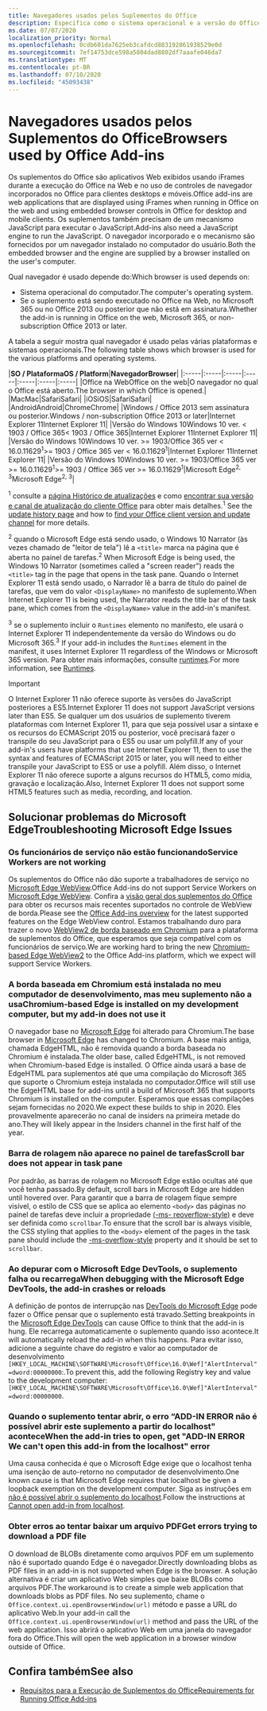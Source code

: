 ```yaml
---
title: Navegadores usados pelos Suplementos do Office
description: Especifica como o sistema operacional e a versão do Office determinam o navegador que é usado pelos suplementos do Office.
ms.date: 07/07/2020
localization_priority: Normal
ms.openlocfilehash: 0cdb601da7625eb3cafdcd883192861938529e0d
ms.sourcegitcommit: 7ef14753dce598a5804dad8802df7aaafe046da7
ms.translationtype: MT
ms.contentlocale: pt-BR
ms.lasthandoff: 07/10/2020
ms.locfileid: "45093438"
---
```

# <a name="browsers-used-by-office-add-ins"></a><span data-ttu-id="e67c7-103">Navegadores usados pelos Suplementos do Office</span><span class="sxs-lookup"><span data-stu-id="e67c7-103">Browsers used by Office Add-ins</span></span>

<span data-ttu-id="e67c7-104">Os suplementos do Office são aplicativos Web exibidos usando iFrames durante a execução do Office na Web e no uso de controles de navegador incorporados no Office para clientes desktops e móveis.</span><span class="sxs-lookup"><span data-stu-id="e67c7-104">Office add-ins are web applications that are displayed using iFrames when running in Office on the web and using embedded browser controls in Office for desktop and mobile clients.</span></span> <span data-ttu-id="e67c7-105">Os suplementos também precisam de um mecanismo JavaScript para executar o JavaScript.</span><span class="sxs-lookup"><span data-stu-id="e67c7-105">Add-ins also need a JavaScript engine to run the JavaScript.</span></span> <span data-ttu-id="e67c7-106">O navegador incorporado e o mecanismo são fornecidos por um navegador instalado no computador do usuário.</span><span class="sxs-lookup"><span data-stu-id="e67c7-106">Both the embedded browser and the engine are supplied by a browser installed on the user's computer.</span></span>

<span data-ttu-id="e67c7-107">Qual navegador é usado depende do:</span><span class="sxs-lookup"><span data-stu-id="e67c7-107">Which browser is used depends on:</span></span>

- <span data-ttu-id="e67c7-108">Sistema operacional do computador.</span><span class="sxs-lookup"><span data-stu-id="e67c7-108">The computer's operating system.</span></span>
- <span data-ttu-id="e67c7-109">Se o suplemento está sendo executado no Office na Web, no Microsoft 365 ou no Office 2013 ou posterior que não está em assinatura.</span><span class="sxs-lookup"><span data-stu-id="e67c7-109">Whether the add-in is running in Office on the web, Microsoft 365, or non-subscription Office 2013 or later.</span></span>

<span data-ttu-id="e67c7-110">A tabela a seguir mostra qual navegador é usado pelas várias plataformas e sistemas operacionais.</span><span class="sxs-lookup"><span data-stu-id="e67c7-110">The following table shows which browser is used for the various platforms and operating systems.</span></span>

|<span data-ttu-id="e67c7-111">**SO / Plataforma**</span><span class="sxs-lookup"><span data-stu-id="e67c7-111">**OS / Platform**</span></span>|<span data-ttu-id="e67c7-112">**Navegador**</span><span class="sxs-lookup"><span data-stu-id="e67c7-112">**Browser**</span></span>|
|:-----|:-----|:-----|:-----|:-----|:-----|:-----|
|<span data-ttu-id="e67c7-113">Office na Web</span><span class="sxs-lookup"><span data-stu-id="e67c7-113">Office on the web</span></span>|<span data-ttu-id="e67c7-114">O navegador no qual o Office está aberto.</span><span class="sxs-lookup"><span data-stu-id="e67c7-114">The browser in which Office is opened.</span></span>|
|<span data-ttu-id="e67c7-115">Mac</span><span class="sxs-lookup"><span data-stu-id="e67c7-115">Mac</span></span>|<span data-ttu-id="e67c7-116">Safari</span><span class="sxs-lookup"><span data-stu-id="e67c7-116">Safari</span></span>|
|<span data-ttu-id="e67c7-117">iOS</span><span class="sxs-lookup"><span data-stu-id="e67c7-117">iOS</span></span>|<span data-ttu-id="e67c7-118">Safari</span><span class="sxs-lookup"><span data-stu-id="e67c7-118">Safari</span></span>|
|<span data-ttu-id="e67c7-119">Android</span><span class="sxs-lookup"><span data-stu-id="e67c7-119">Android</span></span>|<span data-ttu-id="e67c7-120">Chrome</span><span class="sxs-lookup"><span data-stu-id="e67c7-120">Chrome</span></span>|
|<span data-ttu-id="e67c7-121">Windows / Office 2013 sem assinatura ou posterior.</span><span class="sxs-lookup"><span data-stu-id="e67c7-121">Windows / non-subscription Office 2013 or later</span></span>|<span data-ttu-id="e67c7-122">Internet Explorer 11</span><span class="sxs-lookup"><span data-stu-id="e67c7-122">Internet Explorer 11</span></span>|
|<span data-ttu-id="e67c7-123">Versão do Windows 10</span><span class="sxs-lookup"><span data-stu-id="e67c7-123">Windows 10 ver.</span></span> <span data-ttu-id="e67c7-124">< 1903 / Office 365</span><span class="sxs-lookup"><span data-stu-id="e67c7-124">< 1903 / Office 365</span></span>|<span data-ttu-id="e67c7-125">Internet Explorer 11</span><span class="sxs-lookup"><span data-stu-id="e67c7-125">Internet Explorer 11</span></span>|
|<span data-ttu-id="e67c7-126">Versão do Windows 10</span><span class="sxs-lookup"><span data-stu-id="e67c7-126">Windows 10 ver.</span></span> <span data-ttu-id="e67c7-127">>= 1903/Office 365 ver < 16.0.11629<sup>1</sup></span><span class="sxs-lookup"><span data-stu-id="e67c7-127">>= 1903 / Office 365 ver < 16.0.11629<sup>1</sup></span></span>|<span data-ttu-id="e67c7-128">Internet Explorer 11</span><span class="sxs-lookup"><span data-stu-id="e67c7-128">Internet Explorer 11</span></span>|
|<span data-ttu-id="e67c7-129">Versão do Windows 10</span><span class="sxs-lookup"><span data-stu-id="e67c7-129">Windows 10 ver.</span></span> <span data-ttu-id="e67c7-130">>= 1903/Office 365 ver >= 16.0.11629<sup>1</sup></span><span class="sxs-lookup"><span data-stu-id="e67c7-130">>= 1903 / Office 365 ver >= 16.0.11629<sup>1</sup></span></span>|<span data-ttu-id="e67c7-131">Microsoft Edge<sup>2, 3</sup></span><span class="sxs-lookup"><span data-stu-id="e67c7-131">Microsoft Edge<sup>2, 3</sup></span></span>|

<span data-ttu-id="e67c7-132"><sup>1</sup> consulte a [página Histórico de atualizações](/officeupdates/update-history-office365-proplus-by-date) e como [encontrar sua versão e canal de atualização do cliente Office](https://support.office.com/article/What-version-of-Office-am-I-using-932788b8-a3ce-44bf-bb09-e334518b8b19) para obter mais detalhes.</span><span class="sxs-lookup"><span data-stu-id="e67c7-132"><sup>1</sup> See the [update history page](/officeupdates/update-history-office365-proplus-by-date) and how to [find your Office client version and update channel](https://support.office.com/article/What-version-of-Office-am-I-using-932788b8-a3ce-44bf-bb09-e334518b8b19) for more details.</span></span>

<span data-ttu-id="e67c7-133"><sup>2</sup> quando o Microsoft Edge está sendo usado, o Windows 10 Narrator (às vezes chamado de "leitor de tela") lê a `<title>` marca na página que é aberta no painel de tarefas.</span><span class="sxs-lookup"><span data-stu-id="e67c7-133"><sup>2</sup> When Microsoft Edge is being used, the Windows 10 Narrator (sometimes called a "screen reader") reads the `<title>` tag in the page that opens in the task pane.</span></span> <span data-ttu-id="e67c7-134">Quando o Internet Explorer 11 está sendo usado, o Narrador lê a barra de título do painel de tarefas, que vem do valor `<DisplayName>` no manifesto de suplemento.</span><span class="sxs-lookup"><span data-stu-id="e67c7-134">When Internet Explorer 11 is being used, the Narrator reads the title bar of the task pane, which comes from the `<DisplayName>` value in the add-in's manifest.</span></span>

<span data-ttu-id="e67c7-135"><sup>3</sup> se o suplemento incluir o `Runtimes` elemento no manifesto, ele usará o Internet Explorer 11 independentemente da versão do Windows ou do Microsoft 365.</span><span class="sxs-lookup"><span data-stu-id="e67c7-135"><sup>3</sup> If your add-in includes the `Runtimes` element in the manifest, it uses Internet Explorer 11 regardless of the Windows or Microsoft 365 version.</span></span> <span data-ttu-id="e67c7-136">Para obter mais informações, consulte [runtimes](../reference/manifest/runtimes.md).</span><span class="sxs-lookup"><span data-stu-id="e67c7-136">For more information, see [Runtimes](../reference/manifest/runtimes.md).</span></span>

> [!IMPORTANT]
> <span data-ttu-id="e67c7-137">O Internet Explorer 11 não oferece suporte às versões do JavaScript posteriores a ES5.</span><span class="sxs-lookup"><span data-stu-id="e67c7-137">Internet Explorer 11 does not support JavaScript versions later than ES5.</span></span> <span data-ttu-id="e67c7-138">Se qualquer um dos usuários de suplemento tiverem plataformas com Internet Explorer 11, para que seja possível usar a sintaxe e os recursos do ECMAScript 2015 ou posterior, você precisará fazer o transpile do seu JavaScript para o ES5 ou usar um polyfill.</span><span class="sxs-lookup"><span data-stu-id="e67c7-138">If any of your add-in's users have platforms that use Internet Explorer 11, then to use the syntax and features of ECMAScript 2015 or later, you will need to either transpile your JavaScript to ES5 or use a polyfill.</span></span> <span data-ttu-id="e67c7-139">Além disso, o Internet Explorer 11 não oferece suporte a alguns recursos do HTML5, como mídia, gravação e localização.</span><span class="sxs-lookup"><span data-stu-id="e67c7-139">Also, Internet Explorer 11 does not support some HTML5 features such as media, recording, and location.</span></span>

## <a name="troubleshooting-microsoft-edge-issues"></a><span data-ttu-id="e67c7-140">Solucionar problemas do Microsoft Edge</span><span class="sxs-lookup"><span data-stu-id="e67c7-140">Troubleshooting Microsoft Edge Issues</span></span>

### <a name="service-workers-are-not-working"></a><span data-ttu-id="e67c7-141">Os funcionários de serviço não estão funcionando</span><span class="sxs-lookup"><span data-stu-id="e67c7-141">Service Workers are not working</span></span>

<span data-ttu-id="e67c7-142">Os suplementos do Office não dão suporte a trabalhadores de serviço no [Microsoft Edge WebView](/microsoft-edge/hosting/webview).</span><span class="sxs-lookup"><span data-stu-id="e67c7-142">Office Add-ins do not support Service Workers on [Microsoft Edge WebView](/microsoft-edge/hosting/webview).</span></span> <span data-ttu-id="e67c7-143">Confira a [visão geral dos suplementos do Office](../overview/office-add-ins.md) para obter os recursos mais recentes suportados no controle de WebView de borda.</span><span class="sxs-lookup"><span data-stu-id="e67c7-143">Please see the [Office Add-ins overview](../overview/office-add-ins.md) for the latest supported features on the Edge WebView control.</span></span> <span data-ttu-id="e67c7-144">Estamos trabalhando duro para trazer o novo [WebView2 de borda baseado em Chromium](/microsoft-edge/hosting/webview2) para a plataforma de suplementos do Office, que esperamos que seja compatível com os funcionários de serviço.</span><span class="sxs-lookup"><span data-stu-id="e67c7-144">We are working hard to bring the new [Chromium-based Edge WebView2](/microsoft-edge/hosting/webview2) to the Office Add-ins platform, which we expect will support Service Workers.</span></span>

### <a name="chromium-based-edge-is-installed-on-my-development-computer-but-my-add-in-does-not-use-it"></a><span data-ttu-id="e67c7-145">A borda baseada em Chromium está instalada no meu computador de desenvolvimento, mas meu suplemento não a usa</span><span class="sxs-lookup"><span data-stu-id="e67c7-145">Chromium-based Edge is installed on my development computer, but my add-in does not use it</span></span>

<span data-ttu-id="e67c7-146">O navegador base no [Microsoft Edge](https://support.microsoft.com/help/4501095/download-the-new-microsoft-edge-based-on-chromium) foi alterado para Chromium.</span><span class="sxs-lookup"><span data-stu-id="e67c7-146">The base browser in [Microsoft Edge](https://support.microsoft.com/help/4501095/download-the-new-microsoft-edge-based-on-chromium) has changed to Chromium.</span></span> <span data-ttu-id="e67c7-147">A base mais antiga, chamada EdgeHTML, não é removida quando a borda baseada no Chromium é instalada.</span><span class="sxs-lookup"><span data-stu-id="e67c7-147">The older base, called EdgeHTML, is not removed when Chromium-based Edge is installed.</span></span> <span data-ttu-id="e67c7-148">O Office ainda usará a base de EdgeHTML para suplementos até que uma compilação do Microsoft 365 que suporte o Chromium esteja instalada no computador.</span><span class="sxs-lookup"><span data-stu-id="e67c7-148">Office will still use the EdgeHTML base for add-ins until a build of Microsoft 365 that supports Chromium is installed on the computer.</span></span> <span data-ttu-id="e67c7-149">Esperamos que essas compilações sejam fornecidas no 2020.</span><span class="sxs-lookup"><span data-stu-id="e67c7-149">We expect these builds to ship in 2020.</span></span> <span data-ttu-id="e67c7-150">Eles provavelmente aparecerão no canal de insiders na primeira metade do ano.</span><span class="sxs-lookup"><span data-stu-id="e67c7-150">They will likely appear in the Insiders channel in the first half of the year.</span></span>

### <a name="scroll-bar-does-not-appear-in-task-pane"></a><span data-ttu-id="e67c7-151">Barra de rolagem não aparece no painel de tarefas</span><span class="sxs-lookup"><span data-stu-id="e67c7-151">Scroll bar does not appear in task pane</span></span>

<span data-ttu-id="e67c7-152">Por padrão, as barras de rolagem no Microsoft Edge estão ocultas até que você tenha passado.</span><span class="sxs-lookup"><span data-stu-id="e67c7-152">By default, scroll bars in Microsoft Edge are hidden until hovered over.</span></span> <span data-ttu-id="e67c7-153">Para garantir que a barra de rolagem fique sempre visível, o estilo de CSS que se aplica ao elemento `<body>` das páginas no painel de tarefas deve incluir a propriedade [(-ms- reoverflow-style)](https://developer.mozilla.org/docs/Web/CSS/-ms-overflow-style) e deve ser definida como `scrollbar`.</span><span class="sxs-lookup"><span data-stu-id="e67c7-153">To ensure that the scroll bar is always visible, the CSS styling that applies to the `<body>` element of the pages in the task pane should include the [-ms-overflow-style](https://developer.mozilla.org/docs/Web/CSS/-ms-overflow-style) property and it should be set to `scrollbar`.</span></span> 

### <a name="when-debugging-with-the-microsoft-edge-devtools-the-add-in-crashes-or-reloads"></a><span data-ttu-id="e67c7-154">Ao depurar com o Microsoft Edge DevTools, o suplemento falha ou recarrega</span><span class="sxs-lookup"><span data-stu-id="e67c7-154">When debugging with the Microsoft Edge DevTools, the add-in crashes or reloads</span></span>

<span data-ttu-id="e67c7-155">A definição de pontos de interrupção nas [DevTools do Microsoft Edge](https://www.microsoft.com/p/microsoft-edge-devtools-preview/9mzbfrmz0mnj?rtc=1&activetab=pivot%3Aoverviewtab) pode fazer o Office pensar que o suplemento está travado.</span><span class="sxs-lookup"><span data-stu-id="e67c7-155">Setting breakpoints in the [Microsoft Edge DevTools](https://www.microsoft.com/p/microsoft-edge-devtools-preview/9mzbfrmz0mnj?rtc=1&activetab=pivot%3Aoverviewtab) can cause Office to think that the add-in is hung.</span></span> <span data-ttu-id="e67c7-156">Ele recarrega automaticamente o suplemento quando isso acontece.</span><span class="sxs-lookup"><span data-stu-id="e67c7-156">It will automatically reload the add-in when this happens.</span></span> <span data-ttu-id="e67c7-157">Para evitar isso, adicione a seguinte chave do registro e valor ao computador de desenvolvimento `[HKEY_LOCAL_MACHINE\SOFTWARE\Microsoft\Office\16.0\Wef]"AlertInterval"=dword:00000000`:.</span><span class="sxs-lookup"><span data-stu-id="e67c7-157">To prevent this, add the following Registry key and value to the development computer: `[HKEY_LOCAL_MACHINE\SOFTWARE\Microsoft\Office\16.0\Wef]"AlertInterval"=dword:00000000`.</span></span>

### <a name="when-the-add-in-tries-to-open-get-add-in-error-we-cant-open-this-add-in-from-the-localhost-error"></a><span data-ttu-id="e67c7-158">Quando o suplemento tentar abrir, o erro “ADD-IN ERROR não é possível abrir este suplemento a partir do localhost" acontece</span><span class="sxs-lookup"><span data-stu-id="e67c7-158">When the add-in tries to open, get "ADD-IN ERROR We can't open this add-in from the localhost" error</span></span>

<span data-ttu-id="e67c7-159">Uma causa conhecida é que o Microsoft Edge exige que o localhost tenha uma isenção de auto-retorno no computador de desenvolvimento.</span><span class="sxs-lookup"><span data-stu-id="e67c7-159">One known cause is that Microsoft Edge requires that localhost be given a loopback exemption on the development computer.</span></span> <span data-ttu-id="e67c7-160">Siga as instruções em [não é possível abrir o suplemento do localhost](/office/troubleshoot/error-messages/cannot-open-add-in-from-localhost).</span><span class="sxs-lookup"><span data-stu-id="e67c7-160">Follow the instructions at [Cannot open add-in from localhost](/office/troubleshoot/error-messages/cannot-open-add-in-from-localhost).</span></span>

### <a name="get-errors-trying-to-download-a-pdf-file"></a><span data-ttu-id="e67c7-161">Obter erros ao tentar baixar um arquivo PDF</span><span class="sxs-lookup"><span data-stu-id="e67c7-161">Get errors trying to download a PDF file</span></span>

<span data-ttu-id="e67c7-162">O download de BLOBs diretamente como arquivos PDF em um suplemento não é suportado quando Edge é o navegador.</span><span class="sxs-lookup"><span data-stu-id="e67c7-162">Directly downloading blobs as PDF files in an add-in is not supported when Edge is the browser.</span></span> <span data-ttu-id="e67c7-163">A solução alternativa é criar um aplicativo Web simples que baixe BLOBs como arquivos PDF.</span><span class="sxs-lookup"><span data-stu-id="e67c7-163">The workaround is to create a simple web application that downloads blobs as PDF files.</span></span> <span data-ttu-id="e67c7-164">No seu suplemento, chame o `Office.context.ui.openBrowserWindow(url)` método e passe a URL do aplicativo Web.</span><span class="sxs-lookup"><span data-stu-id="e67c7-164">In your add-in call the `Office.context.ui.openBrowserWindow(url)` method and pass the URL of the web application.</span></span> <span data-ttu-id="e67c7-165">Isso abrirá o aplicativo Web em uma janela do navegador fora do Office.</span><span class="sxs-lookup"><span data-stu-id="e67c7-165">This will open the web application in a browser window outside of Office.</span></span>

## <a name="see-also"></a><span data-ttu-id="e67c7-166">Confira também</span><span class="sxs-lookup"><span data-stu-id="e67c7-166">See also</span></span>

- [<span data-ttu-id="e67c7-167">Requisitos para a Execução de Suplementos do Office</span><span class="sxs-lookup"><span data-stu-id="e67c7-167">Requirements for Running Office Add-ins</span></span>](requirements-for-running-office-add-ins.md)
